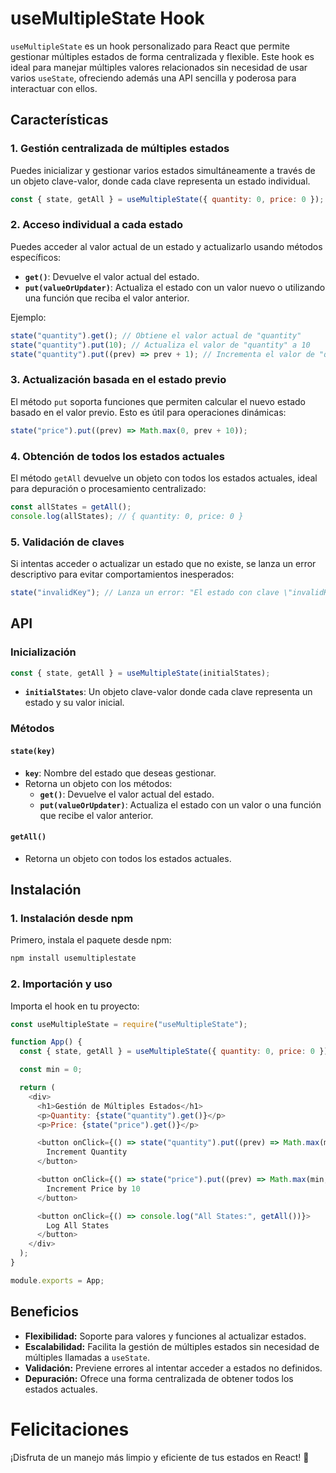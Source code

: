 # useMultipleState Hook

`useMultipleState` es un hook personalizado para React que permite gestionar múltiples estados de forma centralizada y flexible. Este hook es ideal para manejar múltiples valores relacionados sin necesidad de usar varios `useState`, ofreciendo además una API sencilla y poderosa para interactuar con ellos.

## Características

### 1. Gestión centralizada de múltiples estados

Puedes inicializar y gestionar varios estados simultáneamente a través de un objeto clave-valor, donde cada clave representa un estado individual.

```javascript
const { state, getAll } = useMultipleState({ quantity: 0, price: 0 });
```

### 2. Acceso individual a cada estado

Puedes acceder al valor actual de un estado y actualizarlo usando métodos específicos:

- **`get()`**: Devuelve el valor actual del estado.
- **`put(valueOrUpdater)`**: Actualiza el estado con un valor nuevo o utilizando una función que reciba el valor anterior.

Ejemplo:

```javascript
state("quantity").get(); // Obtiene el valor actual de "quantity"
state("quantity").put(10); // Actualiza el valor de "quantity" a 10
state("quantity").put((prev) => prev + 1); // Incrementa el valor de "quantity" en 1
```

### 3. Actualización basada en el estado previo

El método `put` soporta funciones que permiten calcular el nuevo estado basado en el valor previo. Esto es útil para operaciones dinámicas:

```javascript
state("price").put((prev) => Math.max(0, prev + 10));
```

### 4. Obtención de todos los estados actuales

El método `getAll` devuelve un objeto con todos los estados actuales, ideal para depuración o procesamiento centralizado:

```javascript
const allStates = getAll();
console.log(allStates); // { quantity: 0, price: 0 }
```

### 5. Validación de claves

Si intentas acceder o actualizar un estado que no existe, se lanza un error descriptivo para evitar comportamientos inesperados:

```javascript
state("invalidKey"); // Lanza un error: "El estado con clave \"invalidKey\" no existe."
```

## API

### Inicialización

```javascript
const { state, getAll } = useMultipleState(initialStates);
```

- **`initialStates`**: Un objeto clave-valor donde cada clave representa un estado y su valor inicial.

### Métodos

#### `state(key)`
- **`key`**: Nombre del estado que deseas gestionar.
- Retorna un objeto con los métodos:
    - **`get()`**: Devuelve el valor actual del estado.
    - **`put(valueOrUpdater)`**: Actualiza el estado con un valor o una función que recibe el valor anterior.

#### `getAll()`
- Retorna un objeto con todos los estados actuales.

## Instalación

### 1. Instalación desde npm

Primero, instala el paquete desde npm:

```bash
npm install usemultiplestate
```

### 2. Importación y uso

Importa el hook en tu proyecto:

```javascript
const useMultipleState = require("useMultipleState");

function App() {
  const { state, getAll } = useMultipleState({ quantity: 0, price: 0 });

  const min = 0;

  return (
    <div>
      <h1>Gestión de Múltiples Estados</h1>
      <p>Quantity: {state("quantity").get()}</p>
      <p>Price: {state("price").get()}</p>

      <button onClick={() => state("quantity").put((prev) => Math.max(min, prev + 1))}>
        Increment Quantity
      </button>

      <button onClick={() => state("price").put((prev) => Math.max(min, prev + 10))}>
        Increment Price by 10
      </button>

      <button onClick={() => console.log("All States:", getAll())}>
        Log All States
      </button>
    </div>
  );
}

module.exports = App;
```

## Beneficios

- **Flexibilidad:** Soporte para valores y funciones al actualizar estados.
- **Escalabilidad:** Facilita la gestión de múltiples estados sin necesidad de múltiples llamadas a `useState`.
- **Validación:** Previene errores al intentar acceder a estados no definidos.
- **Depuración:** Ofrece una forma centralizada de obtener todos los estados actuales.

# Felicitaciones
¡Disfruta de un manejo más limpio y eficiente de tus estados en React! 🎉

